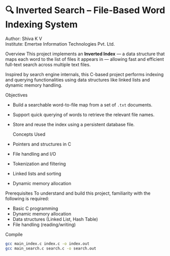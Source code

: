 # 🔍 Inverted Search – File-Based Word Indexing System  
Author: Shiva K V   
Institute: Emertxe Information Technologies Pvt. Ltd.

 Overview
This project implements an **Inverted Index** — a data structure that maps each word to the list of files it appears in — allowing fast and efficient full-text search across multiple text files.

Inspired by search engine internals, this C-based project performs indexing and querying functionalities using data structures like linked lists and dynamic memory handling.

 Objectives
- Build a searchable word-to-file map from a set of `.txt` documents.
- Support quick querying of words to retrieve the relevant file names.
- Store and reuse the index using a persistent database file.

  Concepts Used
- Pointers and structures in C
- File handling and I/O
- Tokenization and filtering
- Linked lists and sorting
- Dynamic memory allocation

 Prerequisites
To understand and build this project, familiarity with the following is required:
- Basic C programming
- Dynamic memory allocation
- Data structures (Linked List, Hash Table)
- File handling (reading/writing)


 Compile
```bash
gcc main_index.c index.c -o index.out
gcc main_search.c search.c -o search.out


